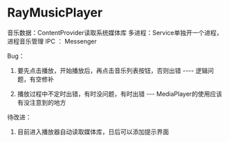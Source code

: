# RayMusicPlayer
音乐数据：ContentProvider读取系统媒体库
多进程：Service单独开一个进程，进程音乐管理
IPC ： Messenger

Bug：

1. 要先点击播放，开始播放后，再点击音乐列表按钮，否则出错  ---- 逻辑问题，有空修补

2. 播放过程中不定时出错，有时没问题，有时出错 --- MediaPlayer的使用应该有没注意到的地方

待改进：

1. 目前进入播放器自动读取媒体库，日后可以添加提示界面
